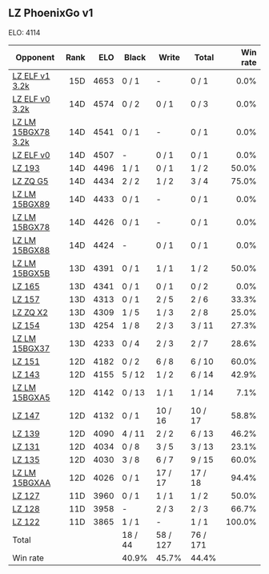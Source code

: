 ## LZ PhoenixGo v1 ##

ELO: 4114

Opponent | Rank | ELO | Black | Write | Total | Win rate
---------|-----:|----:|-------|-------|-------|-------:
[LZ ELF v1 3.2k](LZ%20ELF%20v1%203.2k.md) | 15D | 4653 | 0 / 1 | - | 0 / 1 | 0.0%
[LZ ELF v0 3.2k](LZ%20ELF%20v0%203.2k.md) | 14D | 4574 | 0 / 2 | 0 / 1 | 0 / 3 | 0.0%
[LZ LM 15BGX78 3.2k](LZ%20LM%2015BGX78%203.2k.md) | 14D | 4541 | 0 / 1 | - | 0 / 1 | 0.0%
[LZ ELF v0](LZ%20ELF%20v0.md) | 14D | 4507 | - | 0 / 1 | 0 / 1 | 0.0%
[LZ 193](LZ%20193.md) | 14D | 4496 | 1 / 1 | 0 / 1 | 1 / 2 | 50.0%
[LZ ZQ G5](LZ%20ZQ%20G5.md) | 14D | 4434 | 2 / 2 | 1 / 2 | 3 / 4 | 75.0%
[LZ LM 15BGX89](LZ%20LM%2015BGX89.md) | 14D | 4433 | 0 / 1 | - | 0 / 1 | 0.0%
[LZ LM 15BGX78](LZ%20LM%2015BGX78.md) | 14D | 4426 | 0 / 1 | - | 0 / 1 | 0.0%
[LZ LM 15BGX88](LZ%20LM%2015BGX88.md) | 14D | 4424 | - | 0 / 1 | 0 / 1 | 0.0%
[LZ LM 15BGX5B](LZ%20LM%2015BGX5B.md) | 13D | 4391 | 0 / 1 | 1 / 1 | 1 / 2 | 50.0%
[LZ 165](LZ%20165.md) | 13D | 4341 | 0 / 1 | 0 / 1 | 0 / 2 | 0.0%
[LZ 157](LZ%20157.md) | 13D | 4313 | 0 / 1 | 2 / 5 | 2 / 6 | 33.3%
[LZ ZQ X2](LZ%20ZQ%20X2.md) | 13D | 4309 | 1 / 5 | 1 / 3 | 2 / 8 | 25.0%
[LZ 154](LZ%20154.md) | 13D | 4254 | 1 / 8 | 2 / 3 | 3 / 11 | 27.3%
[LZ LM 15BGX37](LZ%20LM%2015BGX37.md) | 13D | 4233 | 0 / 4 | 2 / 3 | 2 / 7 | 28.6%
[LZ 151](LZ%20151.md) | 12D | 4182 | 0 / 2 | 6 / 8 | 6 / 10 | 60.0%
[LZ 143](LZ%20143.md) | 12D | 4155 | 5 / 12 | 1 / 2 | 6 / 14 | 42.9%
[LZ LM 15BGXA5](LZ%20LM%2015BGXA5.md) | 12D | 4142 | 0 / 13 | 1 / 1 | 1 / 14 | 7.1%
[LZ 147](LZ%20147.md) | 12D | 4132 | 0 / 1 | 10 / 16 | 10 / 17 | 58.8%
[LZ 139](LZ%20139.md) | 12D | 4090 | 4 / 11 | 2 / 2 | 6 / 13 | 46.2%
[LZ 131](LZ%20131.md) | 12D | 4034 | 0 / 8 | 3 / 5 | 3 / 13 | 23.1%
[LZ 135](LZ%20135.md) | 12D | 4030 | 3 / 8 | 6 / 7 | 9 / 15 | 60.0%
[LZ LM 15BGXAA](LZ%20LM%2015BGXAA.md) | 12D | 4026 | 0 / 1 | 17 / 17 | 17 / 18 | 94.4%
[LZ 127](LZ%20127.md) | 11D | 3960 | 0 / 1 | 1 / 1 | 1 / 2 | 50.0%
[LZ 128](LZ%20128.md) | 11D | 3958 | - | 2 / 3 | 2 / 3 | 66.7%
[LZ 122](LZ%20122.md) | 11D | 3865 | 1 / 1 | - | 1 / 1 | 100.0%
Total | | | 18 / 44 | 58 / 127 | 76 / 171 | 
Win rate| | | 40.9% | 45.7% | 44.4% | 
